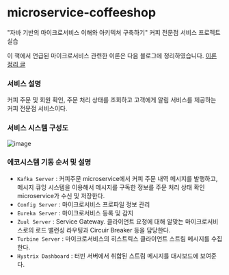 # microservice-coffeeshop
"자바 기반의 마이크로서비스 이해와 아키텍쳐 구축하기" 커피 전문점 서비스 프로젝트 실습 

이 책에서 언급된 마이크로서비스 관련한 이론은 다음 블로그에 정리하였습니다.  [이론 정리 글](https://mingyum119.tistory.com/228)

### 서비스 설명

커피 주문 및 회원 확인, 주문 처리 상태를 조회하고 고객에게 알림 서비스를 제공하는 커피 전문점 서비스이다.

### 서비스 시스템 구성도

![image](https://user-images.githubusercontent.com/67851124/228434692-6c0887a0-cfc0-4260-b9bb-554482e3cd0d.png)

### 에코시스템 기동 순서  및 설명 

- `Kafka Server` : 커피주문 microservice에서 커피 주문 내역 메시지를 발행하고, 메시지 큐잉 시스템을 이용해서 메시지를 구독한 정보를 주문 처리 상태 확인 microservice가 수신 및 저장한다.
- `Config Server` : 마이크로서비스 프로파일 정보 관리
- `Eureka Server` : 마이크로서비스 등록 및 감지
- `Zuul Server` : Service Gateway. 클라이언트 요청에 대해 알맞는 마이크로서비스로의 로드 밸런싱 라우팅과 Circuir Breaker 등을 담당한다.
- `Turbine Server` : 마이크로서비스의 히스트릭스 클라이언트 스트림 메시지를 수집한다.
- `Hystrix Dashboard` : 터빈 서버에서 취합된 스트림 메시지를 대시보드에 보여준다.
